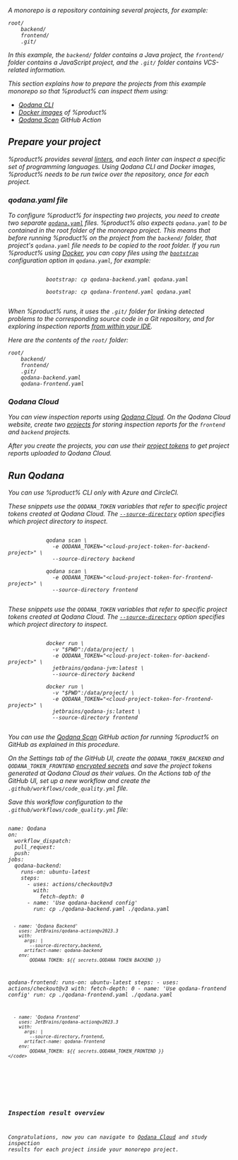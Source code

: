 [//]: # (title: Inspect a monorepo project)

<var name="github-secret" value="https://docs.github.com/en/actions/security-guides/encrypted-secrets#creating-encrypted-secrets-for-a-repository"/>

A monorepo is a repository containing several projects, for example:

```text
root/
    backend/
    frontend/
    .git/
```

In this example,
the `backend/` folder contains a Java project,
the `frontend/` folder contains a JavaScript project,
and the `.git/` folder contains VCS-related information.

This section explains how to prepare the projects from this example monorepo so that %product% can inspect them using:

* [Qodana CLI](https://github.com/JetBrains/qodana-cli)
* [Docker images](docker-images.md) of %product%
* [Qodana Scan](github.md) GitHub Action

## Prepare your project

<!--
Placing the project-specific `qodana.yaml` files in the root folder
has these advantages:

* Any relative paths in the project-specific `qodana.yaml` files
  are resolved intuitively because the effective `qodana.yaml` is
  in the same directory as the project-specific `qodana.yaml` files.

And these disadvantages:

* In a monorepo containing many projects,
  the root folder gets cluttered with these files.
* https://github.com/SchemaStore/schemastore only recognizes a qodana.yaml
  file for completion and validation if it is named exactly `qodana.yaml`.
  Naming it `qodana-backend.yaml` disables all this editor support.

The alternative is to place each `qodana.yaml` in its own project directory,
which reverses the above advantages and disadvantages.
-->

%product% provides several [linters](linters.md), and each linter can inspect a specific set of programming languages.
Using Qodana CLI and Docker images, %product% needs to be run twice over the repository, once for each project.

### qodana.yaml file

To configure %product% for inspecting two projects, you need to create two separate [`qodana.yaml`](qodana-yaml.md) 
files. %product% also expects `qodana.yaml` to be contained in the root folder of the monorepo project. This means that 
before running %product% on the project from the `backend/` folder, that project's `qodana.yaml` file needs to be copied to 
the root folder. If you run %product% using [Docker](#Run+Qodana), you can copy files using the 
[`bootstrap`](before-running-qodana.md) configuration option in `qodana.yaml`, for example:

<!--
Implementation note: qodana.yaml is read by several programs:
1. By qodana-cli outside the Docker container, to determine the linter to use.
2. By Qodana inside the Docker container, to load the rest of the configuration.

Copying `qodana.yaml` happens between these two steps.
This means that the project's qodana.yaml cannot affect the linter to be chosen.
* In the case of Docker, the linter is specified on the command line,
  so the linter from `qodana.yaml` is ignored anyway.
* In the case of Qodana CLI, the project-specific `qodana.yaml` needs to be copied
  to the root folder before running `qodana scan`.
-->

<tabs>
    <tab id="monorepo-yaml-backend-tab" title="The backend project">
        <code style="block" lang="shell" prompt="$">
            bootstrap: cp qodana-backend.yaml qodana.yaml            
        </code>
    </tab>
    <tab id="monorepo-yaml-frontend-tab" title="The frontend project">
        <code style="block" lang="shell" prompt="$">
            bootstrap: cp qodana-frontend.yaml qodana.yaml
        </code>
    </tab>
</tabs>

When %product% runs, it uses the `.git/` folder for linking detected problems to the corresponding
source code in a Git repository, and for exploring inspection reports [from within your IDE](qodana-ide-plugin.md).

Here are the contents of the `root/` folder: 

<!-- Alternative: put each qodana.yaml in its corresponding project directory. -->
```text
root/
    backend/
    frontend/
    .git/
    qodana-backend.yaml
    qodana-frontend.yaml
```

### Qodana Cloud

You can view inspection reports using [Qodana Cloud](https://qodana.cloud). On the Qodana Cloud website, create two 
[projects](cloud-projects.xml) for storing inspection reports for the `frontend` and `backend` projects. 

After you create the projects, you can use their [project tokens](project-token.md) to get project reports uploaded to
Qodana Cloud.

## Run Qodana

<tabs>
    <tab id="monorepo-cli-tab" title="Qodana CLI">
        <note>You can use %product% CLI only with Azure and CircleCI.</note>
        <p>These snippets use the <code>QODANA_TOKEN</code> variables that refer to specific project tokens created at Qodana Cloud.
The <a href="docker-image-configuration.xml" anchor="docker-config-reference-directories"><code>--source-directory</code></a> option specifies which project directory to inspect.</p>
        <code style="block" lang="shell" prompt="$">
            qodana scan \
              -e QODANA_TOKEN="&lt;cloud-project-token-for-backend-project&gt;" \
              --source-directory backend
        </code>
        <code style="block" lang="shell" prompt="$">
            qodana scan \
              -e QODANA_TOKEN="&lt;cloud-project-token-for-frontend-project&gt;" \
              --source-directory frontend
        </code>
    </tab>
    <tab id="monorepo-docker-image-tab" title="Docker">
        <p>These snippets use the <code>QODANA_TOKEN</code> variables that refer to specific project tokens created at Qodana Cloud.
The <a href="docker-image-configuration.xml" anchor="docker-config-reference-directories"><code>--source-directory</code></a> option specifies which project directory to inspect.</p>
        <code style="block" lang="shell" prompt="$">
            docker run \ 
              -v "$PWD":/data/project/ \
              -e QODANA_TOKEN="&lt;cloud-project-token-for-backend-project&gt;" \
              jetbrains/qodana-jvm:latest \
              --source-directory backend
        </code>
        <code style="block" lang="shell" prompt="$">
            docker run \ 
              -v "$PWD":/data/project/ \
              -e QODANA_TOKEN="&lt;cloud-project-token-for-frontend-project&gt;" \
              jetbrains/qodana-js:latest \
              --source-directory frontend
        </code>
    </tab>
    <tab id="monorepo-github-tab" title="GitHub Actions">
<p>You can use the <a href="github.md">Qodana Scan</a> GitHub action for running %product% on GitHub as explained 
in this procedure.</p>
<procedure>
    <step>On the <menupath>Settings</menupath> tab of the GitHub UI, create the <code>QODANA_TOKEN_BACKEND</code> and
    <code>QODANA_TOKEN_FRONTEND</code> <a href="%github-secret%">encrypted secrets</a> and save the project tokens 
    <a anchor="Qodana+Cloud">generated</a> at Qodana Cloud as their values.
    </step>
    <step>On the <menupath>Actions</menupath> tab of the GitHub UI, set up a new workflow and create the
        <code>.github/workflows/code_quality.yml</code> file.</step>
    <step>
        <p>Save this workflow configuration to the <code>.github/workflows/code_quality.yml</code> file:</p>
<code style="block" xml:lang="yaml">
name: Qodana
on:
  workflow_dispatch:
  pull_request:
  push:
jobs:
  qodana-backend:
    runs-on: ubuntu-latest
    steps:
      - uses: actions/checkout@v3
        with:
          fetch-depth: 0
      - name: 'Use qodana-backend config'
        run: cp ./qodana-backend.yaml ./qodana.yaml

      - name: 'Qodana Backend'
        uses: JetBrains/qodana-action@v2023.3
        with:
          args: |
            --source-directory,backend,
          artifact-name: qodana-backend
        env:
            QODANA_TOKEN: ${{ secrets.QODANA_TOKEN_BACKEND }}
  qodana-frontend:
    runs-on: ubuntu-latest
    steps:
      - uses: actions/checkout@v3
        with:
          fetch-depth: 0
      - name: 'Use qodana-frontend config'
        run: cp ./qodana-frontend.yaml ./qodana.yaml

      - name: 'Qodana Frontend'
        uses: JetBrains/qodana-action@v2023.3
        with:
          args: |
            --source-directory,frontend,
          artifact-name: qodana-frontend
        env:
            QODANA_TOKEN: ${{ secrets.QODANA_TOKEN_FRONTEND }}
    </code>
</step>
</procedure>
</tab>
</tabs>

### Inspection result overview

Congratulations, now you can navigate to [Qodana Cloud](https://qodana.cloud) and study inspection results for each project 
inside your monorepo project.